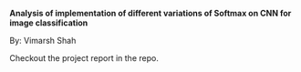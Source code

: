 **Analysis of implementation of different variations of Softmax on CNN for image classification**

By: Vimarsh Shah

Checkout the project report in the repo.